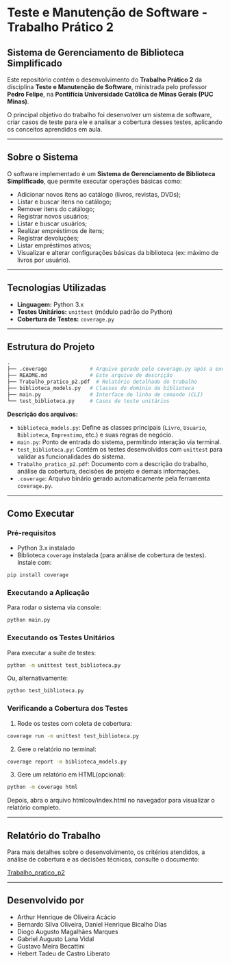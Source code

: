 # Teste e Manutenção de Software - Trabalho Prático 2  
## Sistema de Gerenciamento de Biblioteca Simplificado

Este repositório contém o desenvolvimento do **Trabalho Prático 2** da disciplina **Teste e Manutenção de Software**, ministrada pelo professor **Pedro Felipe**, na **Pontifícia Universidade Católica de Minas Gerais (PUC Minas)**.

O principal objetivo do trabalho foi desenvolver um sistema de software, criar casos de teste para ele e analisar a cobertura desses testes, aplicando os conceitos aprendidos em aula.

---

## Sobre o Sistema

O software implementado é um **Sistema de Gerenciamento de Biblioteca Simplificado**, que permite executar operações básicas como:

- Adicionar novos itens ao catálogo (livros, revistas, DVDs);
- Listar e buscar itens no catálogo;
- Remover itens do catálogo;
- Registrar novos usuários;
- Listar e buscar usuários;
- Realizar empréstimos de itens;
- Registrar devoluções;
- Listar empréstimos ativos;
- Visualizar e alterar configurações básicas da biblioteca (ex: máximo de livros por usuário).

---

## Tecnologias Utilizadas

- **Linguagem:** Python 3.x  
- **Testes Unitários:** `unittest` (módulo padrão do Python)  
- **Cobertura de Testes:** `coverage.py`

---

## Estrutura do Projeto
```bash
.
├── .coverage              # Arquivo gerado pelo coverage.py após a execução dos testes
├── README.md              # Este arquivo de descrição
├── Trabalho_pratico_p2.pdf  # Relatório detalhado do trabalho
├── biblioteca_models.py   # Classes do domínio da biblioteca
├── main.py                # Interface de linha de comando (CLI)
└── test_biblioteca.py     # Casos de teste unitários
```

**Descrição dos arquivos:**

- `biblioteca_models.py`: Define as classes principais (`Livro`, `Usuario`, `Biblioteca`, `Emprestimo`, etc.) e suas regras de negócio.
- `main.py`: Ponto de entrada do sistema, permitindo interação via terminal.
- `test_biblioteca.py`: Contém os testes desenvolvidos com `unittest` para validar as funcionalidades do sistema.
- `Trabalho_pratico_p2.pdf`: Documento com a descrição do trabalho, análise da cobertura, decisões de projeto e demais informações.
- `.coverage`: Arquivo binário gerado automaticamente pela ferramenta `coverage.py`.

---

## Como Executar

### Pré-requisitos

- Python 3.x instalado  
- Biblioteca `coverage` instalada (para análise de cobertura de testes). Instale com:

```bash
pip install coverage
```
### Executando a Aplicação
Para rodar o sistema via console:

```bash
python main.py
```

### Executando os Testes Unitários
Para executar a suíte de testes:

```bash
python -m unittest test_biblioteca.py
```

Ou, alternativamente:
```bash
python test_biblioteca.py
```

### Verificando a Cobertura dos Testes

1. Rode os testes com coleta de cobertura:
```bash
coverage run -m unittest test_biblioteca.py
```

2. Gere o relatório no terminal:
```bash
coverage report -m biblioteca_models.py
```

3. Gere um relatório em HTML(opcional):
```bash
python -m coverage html
```
Depois, abra o arquivo htmlcov/index.html no navegador para visualizar o relatório completo.

---

## Relatório do Trabalho
Para mais detalhes sobre o desenvolvimento, os critérios atendidos, a análise de cobertura e as decisões técnicas, consulte o documento:

<a href="Trabalho_pratico_p2.pdf">Trabalho_pratico_p2</a>

---

## Desenvolvido por
- Arthur Henrique de Oliveira Acácio
- Bernardo Silva Oliveira, Daniel Henrique Bicalho Dias
- Diogo Augusto Magalhães Marques
- Gabriel Augusto Lana Vidal
- Gustavo Meira Becattini
- Hebert Tadeu de Castro Liberato


